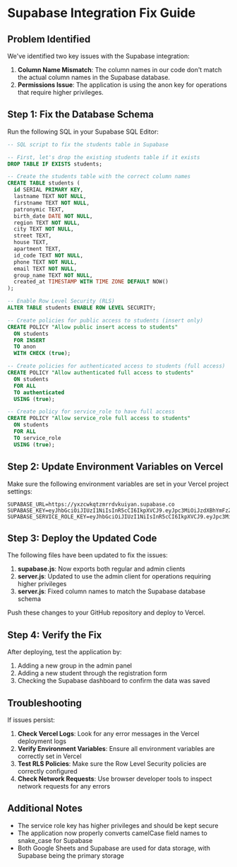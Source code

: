 # Supabase Integration Fix Guide

## Problem Identified

We've identified two key issues with the Supabase integration:

1. **Column Name Mismatch**: The column names in our code don't match the actual column names in the Supabase database.
2. **Permissions Issue**: The application is using the anon key for operations that require higher privileges.

## Step 1: Fix the Database Schema

Run the following SQL in your Supabase SQL Editor:

```sql
-- SQL script to fix the students table in Supabase

-- First, let's drop the existing students table if it exists
DROP TABLE IF EXISTS students;

-- Create the students table with the correct column names
CREATE TABLE students (
  id SERIAL PRIMARY KEY,
  lastname TEXT NOT NULL,
  firstname TEXT NOT NULL,
  patronymic TEXT,
  birth_date DATE NOT NULL,
  region TEXT NOT NULL,
  city TEXT NOT NULL,
  street TEXT,
  house TEXT,
  apartment TEXT,
  id_code TEXT NOT NULL,
  phone TEXT NOT NULL,
  email TEXT NOT NULL,
  group_name TEXT NOT NULL,
  created_at TIMESTAMP WITH TIME ZONE DEFAULT NOW()
);

-- Enable Row Level Security (RLS)
ALTER TABLE students ENABLE ROW LEVEL SECURITY;

-- Create policies for public access to students (insert only)
CREATE POLICY "Allow public insert access to students" 
  ON students 
  FOR INSERT 
  TO anon 
  WITH CHECK (true);

-- Create policies for authenticated access to students (full access)
CREATE POLICY "Allow authenticated full access to students" 
  ON students 
  FOR ALL 
  TO authenticated 
  USING (true);

-- Create policy for service_role to have full access
CREATE POLICY "Allow service_role full access to students" 
  ON students 
  FOR ALL 
  TO service_role 
  USING (true);
```

## Step 2: Update Environment Variables on Vercel

Make sure the following environment variables are set in your Vercel project settings:

```
SUPABASE_URL=https://yxzcwkqtzmrrdvkuiyan.supabase.co
SUPABASE_KEY=eyJhbGciOiJIUzI1NiIsInR5cCI6IkpXVCJ9.eyJpc3MiOiJzdXBhYmFzZSIsInJlZiI6Inl4emN3a3F0em1ycmR2a3VpeWFuIiwicm9sZSI6ImFub24iLCJpYXQiOjE3NDIzMDgwMDAsImV4cCI6MjA1Nzg4NDAwMH0.90tTXd4jh8Wc9ssXKcCvzLZ_OH_tab0lIYEIMcciOL8
SUPABASE_SERVICE_ROLE_KEY=eyJhbGciOiJIUzI1NiIsInR5cCI6IkpXVCJ9.eyJpc3MiOiJzdXBhYmFzZSIsInJlZiI6Inl4emN3a3F0em1ycmR2a3VpeWFuIiwicm9sZSI6InNlcnZpY2Vfcm9sZSIsImlhdCI6MTc0MjMwODAwMCwiZXhwIjoyMDU3ODg0MDAwfQ.BbZ_UK9xzdRGIbszCib03H7BYzkwGf6HvPrUKt7z_d4
```

## Step 3: Deploy the Updated Code

The following files have been updated to fix the issues:

1. **supabase.js**: Now exports both regular and admin clients
2. **server.js**: Updated to use the admin client for operations requiring higher privileges
3. **server.js**: Fixed column names to match the Supabase database schema

Push these changes to your GitHub repository and deploy to Vercel.

## Step 4: Verify the Fix

After deploying, test the application by:

1. Adding a new group in the admin panel
2. Adding a new student through the registration form
3. Checking the Supabase dashboard to confirm the data was saved

## Troubleshooting

If issues persist:

1. **Check Vercel Logs**: Look for any error messages in the Vercel deployment logs
2. **Verify Environment Variables**: Ensure all environment variables are correctly set in Vercel
3. **Test RLS Policies**: Make sure the Row Level Security policies are correctly configured
4. **Check Network Requests**: Use browser developer tools to inspect network requests for any errors

## Additional Notes

- The service role key has higher privileges and should be kept secure
- The application now properly converts camelCase field names to snake_case for Supabase
- Both Google Sheets and Supabase are used for data storage, with Supabase being the primary storage
